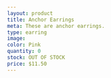 ```yaml
---
layout: product
title: Anchor Earrings
meta: These are anchor earrings. 
type: earring
image:
color: Pink
quantity: 0
stock: OUT OF STOCK
price: $11.50
---
```


